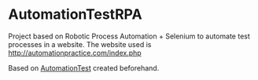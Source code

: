 # AutomationTestRPA
Project based on Robotic Process Automation + Selenium to automate test processes in a website. The website used is http://automationpractice.com/index.php

Based on [AutomationTest](https://github.com/LuizHB/AutomationTest) created beforehand. 
